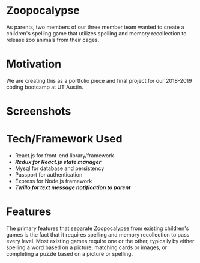 # Zoopocalypse

As parents, two members of our three member team wanted to create a children's spelling game that utilizes spelling and memory recollection to release zoo animals from their cages.

# Motivation

We are creating this as a portfolio piece and final project for our 2018-2019 coding bootcamp at UT Austin.

# Screenshots

# Tech/Framework Used

- React.js for front-end library/framework
- _**Redux for React.js state manager**_
- Mysql for database and persistency
- Passport for authentication
- Express for Node.js framework
- _**Twillo for text message notification to parent**_

# Features

The primary features that separate Zoopocalypse from existing children's games is the fact that it requires spelling and memory recollection to pass every level. Most existing games require one or the other, typically by either spelling a word based on a picture, matching cards or images, or completing a puzzle based on a picture or spelling.
